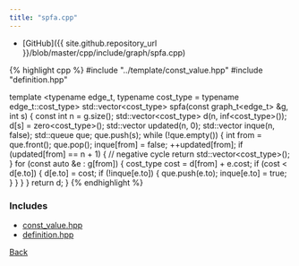 ```yaml
---
title: "spfa.cpp"
---
```


- [GitHub]({{ site.github.repository_url }}/blob/master/cpp/include/graph/spfa.cpp)

{% highlight cpp %}
#include "../template/const_value.hpp"
#include "definition.hpp"

template <typename edge_t, typename cost_type = typename edge_t::cost_type>
std::vector<cost_type> spfa(const graph_t<edge_t> &g, int s) {
  const int n = g.size();
  std::vector<cost_type> d(n, inf<cost_type>());
  d[s] = zero<cost_type>();
  std::vector<int> updated(n, 0);
  std::vector<bool> inque(n, false);
  std::queue<int> que;
  que.push(s);
  while (!que.empty()) {
    int from = que.front();
    que.pop();
    inque[from] = false;
    ++updated[from];
    if (updated[from] == n + 1) {
      // negative cycle
      return std::vector<cost_type>();
    }
    for (const auto &e : g[from]) {
      cost_type cost = d[from] + e.cost;
      if (cost < d[e.to]) {
        d[e.to] = cost;
        if (!inque[e.to]) {
          que.push(e.to);
          inque[e.to] = true;
        }
      }
    }
  }
  return d;
}
{% endhighlight %}

### Includes

- [const_value.hpp](../template/const_value)
- [definition.hpp](definition)

[Back](../..)
